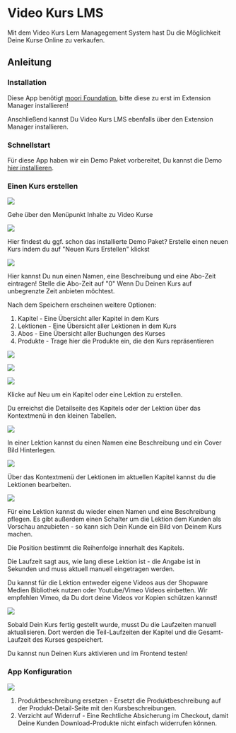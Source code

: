 # Video Kurs LMS

Mit dem Video Kurs Lern Managegement System hast Du die Möglichkeit Deine Kurse Online zu verkaufen.

## Anleitung

### Installation

Diese App benötigt [moori Foundation](../MoorlFoundation/index.md), bitte 
diese zu erst im Extension Manager installieren!

Anschließend kannst Du Video Kurs LMS ebenfalls über den Extension Manager installieren.

### Schnellstart

Für diese App haben wir ein Demo Paket vorbereitet, Du kannst 
die Demo [hier installieren](../MoorlFoundation/demo-assistant.md).

### Einen Kurs erstellen

![](images/moorl-video-course-01.jpg)

Gehe über den Menüpunkt Inhalte zu Video Kurse

![](images/moorl-video-course-02.jpg)

Hier findest du ggf. schon das installierte Demo Paket? Erstelle einen neuen Kurs 
indem du auf "Neuen Kurs Erstellen" klickst

![](images/moorl-video-course-03.jpg)

Hier kannst Du nun einen Namen, eine Beschreibung und eine Abo-Zeit eintragen!
Stelle die Abo-Zeit auf "0" Wenn Du Deinen Kurs auf unbegrenzte Zeit anbieten
möchtest.

Nach dem Speichern erscheinen weitere Optionen:
1. Kapitel - Eine Übersicht aller Kapitel in dem Kurs
2. Lektionen - Eine Übersicht aller Lektionen in dem Kurs
3. Abos - Eine Übersicht aller Buchungen des Kurses
4. Produkte - Trage hier die Produkte ein, die den Kurs repräsentieren

![](images/moorl-video-course-04.jpg)

![](images/moorl-video-course-05.jpg)

![](images/moorl-video-course-06.jpg)

Klicke auf Neu um ein Kapitel oder eine Lektion zu erstellen.

Du erreichst die Detailseite des Kapitels oder der Lektion über das Kontextmenü in
den kleinen Tabellen.

![](images/moorl-video-course-07.jpg)

In einer Lektion kannst du einen Namen eine Beschreibung und ein Cover Bild Hinterlegen.

![](images/moorl-video-course-08.jpg)

Über das Kontextmenü der Lektionen im aktuellen Kapitel kannst du die Lektionen bearbeiten.

![](images/moorl-video-course-09.jpg)

Für eine Lektion kannst du wieder einen Namen und eine Beschreibung pflegen. Es gibt
außerdem einen Schalter um die Lektion dem Kunden als Vorschau anzubieten - so kann sich
Dein Kunde ein Bild von Deinem Kurs machen.

Die Position bestimmt die Reihenfolge innerhalt des Kapitels.

Die Laufzeit sagt aus, wie lang diese Lektion ist - die Angabe ist in Sekunden und muss aktuell
manuell eingetragen werden.

Du kannst für die Lektion entweder eigene Videos aus der Shopware Medien Bibliothek nutzen oder
Youtube/Vimeo Videos einbetten. Wir empfehlen Vimeo, da Du dort deine Videos vor Kopien schützen 
kannst!

![](images/moorl-video-course-10.jpg)

Sobald Dein Kurs fertig gestellt wurde, musst Du die Laufzeiten manuell aktualisieren. Dort
werden die Teil-Laufzeiten der Kapitel und die Gesamt-Laufzeit des Kurses gespeichert.

Du kannst nun Deinen Kurs aktivieren und im Frontend testen!

### App Konfiguration

![](images/moorl-video-course-11.jpg)

1. Produktbeschreibung ersetzen - Ersetzt die Produktbeschreibung auf der Produkt-Detail-Seite
mit den Kursbeschreibungen.
2. Verzicht auf Widerruf - Eine Rechtliche Absicherung im Checkout, damit Deine Kunden
Download-Produkte nicht einfach widerrufen können.


